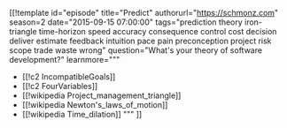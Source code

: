 [[!template id="episode"
title="Predict"
authorurl="https://schmonz.com"
season=2
date="2015-09-15 07:00:00"
tags="prediction theory iron-triangle time-horizon speed accuracy consequence control cost decision deliver estimate feedback intuition pace pain preconception project risk scope trade waste wrong"
question="What's your theory of software development?"
learnmore="""
- [[!c2 IncompatibleGoals]]
- [[!c2 FourVariables]]
- [[!wikipedia Project_management_triangle]]
- [[!wikipedia Newton's_laws_of_motion]]
- [[!wikipedia Time_dilation]]
"""
]]
